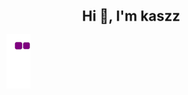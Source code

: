 <h1 align="center">Hi 👋, I'm kaszz</h1>


![snake gif](https://github.com/TangkasAgus28/TangkasAgus28/blob/output/github-contribution-grid-snake.gif)

